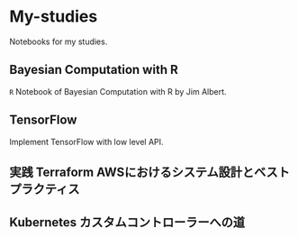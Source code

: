 # My-studies

Notebooks for my studies.

## Bayesian Computation with R

`R` Notebook of Bayesian Computation with R by Jim Albert.


## TensorFlow

Implement TensorFlow with low level API.

## 実践 Terraform AWSにおけるシステム設計とベストプラクティス

## Kubernetes カスタムコントローラーへの道

